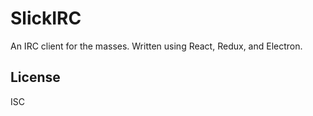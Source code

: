 
# SlickIRC

An IRC client for the masses. Written using React, Redux, and Electron.

## License

ISC
